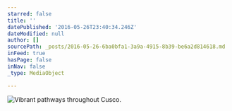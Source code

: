 ```yaml
---
starred: false
title: ''
datePublished: '2016-05-26T23:40:34.246Z'
dateModified: null
author: []
sourcePath: _posts/2016-05-26-6ba0bfa1-3a9a-4915-8b39-be6a2d814618.md
inFeed: true
hasPage: false
inNav: false
_type: MediaObject

---
```

![Vibrant pathways throughout Cusco.](https://the-grid-user-content.s3-us-west-2.amazonaws.com/21631212-9154-4c8d-8bec-9eda0ec30c94.jpg)